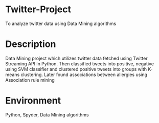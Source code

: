 # Twitter-Project
To analyze twitter data using Data Mining algorithms

# Description
Data Mining project which utilizes twitter data fetched using Twitter Streaming API in Python. Then classified tweets into positive, negative using SVM classifier and clustered positive tweets into groups with K-means clustering. Later found associations between allergies using Association rule mining 

# Environment
Python, Spyder, Data Mining algorithms
